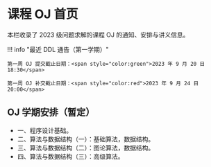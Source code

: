 # 课程 OJ 首页

本栏收录了 2023 级问题求解的课程 OJ 的通知、安排与讲义信息。

!!! info "最近 DDL 通告（第一学期）"

    第一周 OJ 提交截止日期：<span style="color:green">2023 年 9 月 20 日 18:30</span>

    第一周 OJ 补交截止日期：<span style="color:red">2023 年 9 月 24 日 20:00</span>

## OJ 学期安排（暂定）

+ 一、程序设计基础。
+ 二、算法与数据结构（一）：基础算法，数据结构。
+ 三、算法与数据结构（二）：图论算法，数据结构。
+ 四、算法与数据结构（三）：高级算法。